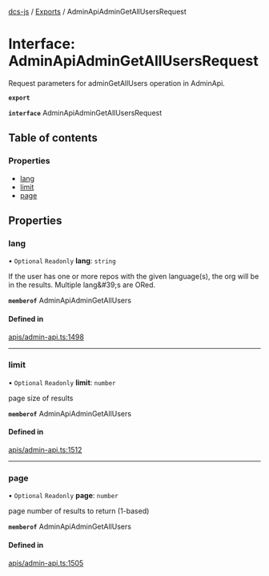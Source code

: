 [dcs-js](../README.md) / [Exports](../modules.md) / AdminApiAdminGetAllUsersRequest

# Interface: AdminApiAdminGetAllUsersRequest

Request parameters for adminGetAllUsers operation in AdminApi.

**`export`**

**`interface`** AdminApiAdminGetAllUsersRequest

## Table of contents

### Properties

- [lang](AdminApiAdminGetAllUsersRequest.md#lang)
- [limit](AdminApiAdminGetAllUsersRequest.md#limit)
- [page](AdminApiAdminGetAllUsersRequest.md#page)

## Properties

### <a id="lang" name="lang"></a> lang

• `Optional` `Readonly` **lang**: `string`

If the user has one or more repos with the given language(s), the org will be in the results. Multiple lang\&#39;s are ORed.

**`memberof`** AdminApiAdminGetAllUsers

#### Defined in

[apis/admin-api.ts:1498](https://github.com/unfoldingWord/dcs-js/blob/b29eb7a/apis/admin-api.ts#L1498)

___

### <a id="limit" name="limit"></a> limit

• `Optional` `Readonly` **limit**: `number`

page size of results

**`memberof`** AdminApiAdminGetAllUsers

#### Defined in

[apis/admin-api.ts:1512](https://github.com/unfoldingWord/dcs-js/blob/b29eb7a/apis/admin-api.ts#L1512)

___

### <a id="page" name="page"></a> page

• `Optional` `Readonly` **page**: `number`

page number of results to return (1-based)

**`memberof`** AdminApiAdminGetAllUsers

#### Defined in

[apis/admin-api.ts:1505](https://github.com/unfoldingWord/dcs-js/blob/b29eb7a/apis/admin-api.ts#L1505)
